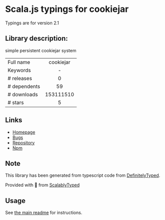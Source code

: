 
# Scala.js typings for cookiejar

Typings are for version 2.1

## Library description:
simple persistent cookiejar system

|                    |                 |
| ------------------ | :-------------: |
| Full name          | cookiejar |
| Keywords           | - |
| # releases         | 0 |
| # dependents       | 59 |
| # downloads        | 153111510 |
| # stars            | 5 |

## Links
- [Homepage](https://github.com/bmeck/node-cookiejar#readme)
- [Bugs](https://github.com/bmeck/node-cookiejar/issues)
- [Repository](https://github.com/bmeck/node-cookiejar)
- [Npm](https://www.npmjs.com/package/cookiejar)
    


## Note
This library has been generated from typescript code from [DefinitelyTyped](https://definitelytyped.org).

Provided with :purple_heart: from [ScalablyTyped](https://github.com/oyvindberg/ScalablyTyped)

## Usage
See [the main readme](../../readme.md) for instructions.



